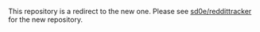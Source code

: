 This repository is a redirect to the new one. Please see [sd0e/reddittracker](https://github.com/sd0e/reddittracker) for the new repository.
